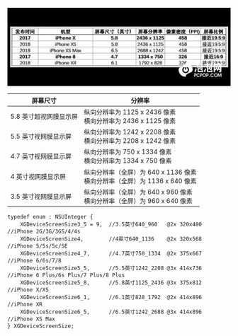 ![](https://raw.githubusercontent.com/univer2012/univer2012.github.io/master/2018/%E5%B1%8F%E5%B9%95%E5%B0%BA%E5%AF%B8_1.png)


| 屏幕尺寸               | 分辨率                                                       |
| ---------------------- | ------------------------------------------------------------ |
| 5.8 英寸超视网膜显示屏 | 纵向分辨率为 1125 x 2436 像素<br>横向分辨率为 2436 x 1125 像素 |
| 5.5 英寸视网膜显示屏   | 纵向分辨率为 1242 x 2208 像素<br>横向分辨率为 2208 x 1242 像素 |
| 4.7 英寸视网膜显示屏   | 纵向分辨率为 750 x 1334 像素<br>横向分辨率为 1334 x 750 像素 |
| 4 英寸视网膜显示屏     | 纵向分辨率（全屏）为 640 x 1136 像素<br>横向分辨率（全屏）为 1136 x 640 像素 |
| 3.5 英寸视网膜显示屏   | 纵向分辨率（全屏）为 640 x 960 像素<br>横向分辨率（全屏）为 960 x 640 像素 |


```
typedef enum : NSUInteger {
    XGDeviceScreenSize3_5 = 9,  //3.5英寸640_960   @2x 320x480   //iPhone 2G/3G/3GS/4/4s
    XGDeviceScreenSize4,        //4英寸640_1136    @2x 320x568   //iPhone 5/5s/5c/SE
    XGDeviceScreenSize4_7,      //4.7英寸750_1334  @2x 375x667   //iPhone 6/6s/7/8
    XGDeviceScreenSize5_5,      //5.5英寸1242_2208 @3x 414x736   //iPhone 6 Plus/6s Plus/7 Plus/8 Plus
    XGDeviceScreenSize5_8,      //5.8英寸1125_2436 @3x 375x812   //iPhone X/XS
    XGDeviceScreenSize6_1,      //6.1英寸828_1792  @2x 414x896   //iPhone XR
    XGDeviceScreenSize6_5,      //6.5英寸1242_2688 @3x 414x896   //iPhone XS Max
} XGDeviceScreenSize;
```